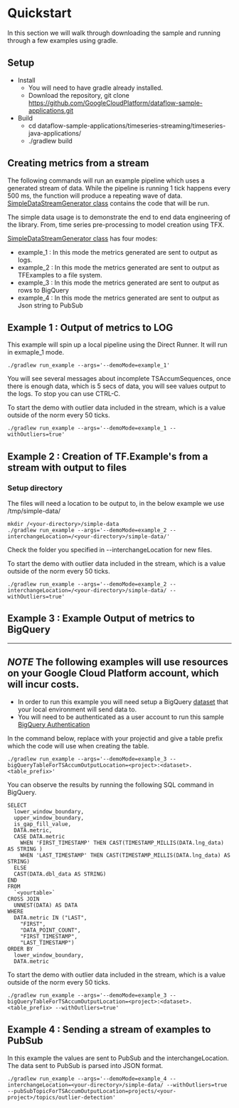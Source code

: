 # Quickstart

In this section we will walk through downloading the sample and running through
a few examples using gradle.

## Setup
* Install
    * You will need to have gradle already installed.
    * Download the repository, git clone https://github.com/GoogleCloudPlatform/dataflow-sample-applications.git
* Build
    * cd dataflow-sample-applications/timeseries-streaming/timeseries-java-applications/
    * ./gradlew build
## Creating metrics from a stream
The following commands will run an example pipeline which uses a generated stream of data. While the pipeline is 
running 1 tick happens every 500 ms, the function will produce a repeating wave of data. [SimpleDataStreamGenerator class](SyntheticExamples/src/main/java/com/google/dataflow/sample/timeseriesflow/examples/simpledata/transforms/SimpleDataStreamGenerator.java) contains the code that will be run. 

The simple data usage is to demonstrate the end to end data engineering of the library. From, time series pre-processing to model creation using TFX.
 
 [SimpleDataStreamGenerator class](SyntheticExamples/src/main/java/com/google/dataflow/sample/timeseriesflow/examples/simpledata/transforms/SimpleDataStreamGenerator.java) has four modes:
 
 * example_1 : In this mode the metrics generated are sent to output as logs.
 * example_2 : In this mode the metrics generated are sent to output as TFExamples to a file system.
 * example_3 : In this mode the metrics generated are sent to output as rows to BigQuery
 * example_4 : In this mode the metrics generated are sent to output as Json string to PubSub

## Example 1 : Output of metrics to LOG

This example will spin up a local pipeline using the Direct Runner. It will run 
 in exmaple_1 mode. 
   
```
./gradlew run_example --args='--demoMode=example_1'
```

You will see several messages about incomplete TSAccumSequences, once there is enough data, which is 5 secs of data, you will see values output to the logs. To stop you can use CTRL-C.

To start the demo with outlier data included in the stream, which is a value outside of the norm every 50 ticks.

```
./gradlew run_example --args='--demoMode=example_1 --withOutliers=true'
```

## Example 2 : Creation of TF.Example's from a stream with output to files
### Setup directory
The files will need a location to be output to, in the below example we use /tmp/simple-data/
```
mkdir /<your-directory>/simple-data
./gradlew run_example --args='--demoMode=example_2 --interchangeLocation=/<your-directory>/simple-data/'
```

Check the folder you specified in --interchangeLocation for new files.

To start the demo with outlier data included in the stream, which is a value outside of the norm every 50 ticks.

```
./gradlew run_example --args='--demoMode=example_2 --interchangeLocation=/<your-directory>/simple-data/ --withOutliers=true'
```
  
## Example 3 : Example Output of metrics to BigQuery

---
***NOTE***
The following examples will use resources on your Google Cloud Platform account, which will incur costs. 
---

* In order to run this example you will need setup a BigQuery [dataset](https://cloud.google.com/bigquery/docs/datasets-intro) that your local environment will send data to.
* You will need to be authenticated as a user account to run this sample [BigQuery Authentication](https://cloud.google.com/bigquery/docs/authentication)

In the command below, replace <project> with your projectid and give a table prefix which the code will use when creating the table. 


```
./gradlew run_example --args='--demoMode=example_3 --bigQueryTableForTSAccumOutputLocation=<project>:<dataset>.<table_prefix>'
```
You can observe the results by running the following SQL command in BigQuery.
```
SELECT
  lower_window_boundary,
  upper_window_boundary,
  is_gap_fill_value,
  DATA.metric,
  CASE DATA.metric
    WHEN 'FIRST_TIMESTAMP' THEN CAST(TIMESTAMP_MILLIS(DATA.lng_data) AS STRING )
    WHEN 'LAST_TIMESTAMP' THEN CAST(TIMESTAMP_MILLIS(DATA.lng_data) AS STRING)
  ELSE
  CAST(DATA.dbl_data AS STRING)
END
FROM
  `<yourtable>`
CROSS JOIN
  UNNEST(DATA) AS DATA
WHERE
  DATA.metric IN ("LAST",
    "FIRST",
    "DATA_POINT_COUNT",
    "FIRST_TIMESTAMP",
    "LAST_TIMESTAMP")
ORDER BY
  lower_window_boundary,
  DATA.metric
```

To start the demo with outlier data included in the stream, which is a value outside of the norm every 50 ticks.

```
./gradlew run_example --args='--demoMode=example_3 --bigQueryTableForTSAccumOutputLocation=<project>:<dataset>.<table_prefix> --withOutliers=true'
```

## Example 4 : Sending a stream of examples to PubSub

In this example the values are sent to PubSub and the interchangeLocation. The data sent to PubSub is parsed into JSON format.

```
./gradlew run_example --args='--demoMode=example_4 --interchangeLocation=<your-directory>/simple-data/ --withOutliers=true --pubSubTopicForTSAccumOutputLocation=projects/<your-project>/topics/outlier-detection'

```